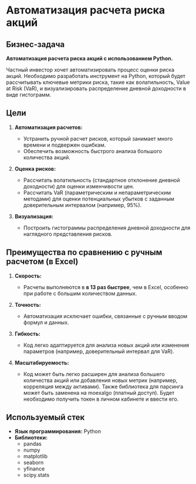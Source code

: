 # Автоматизация расчета риска акций

## Бизнес-задача
**Автоматизация расчета риска акций с использованием Python.**

Частный инвестор хочет автоматизировать процесс оценки риска акций. Необходимо разработать инструмент на Python, который будет рассчитывать ключевые метрики риска, такие как волатильность, Value at Risk (VaR), и визуализировать распределение дневной доходности в виде гистограмм. 

## Цели
1. **Автоматизация расчетов:**
   - Устранить ручной расчет рисков, который занимает много времени и подвержен ошибкам.
   - Обеспечить возможность быстрого анализа большого количества акций.

2. **Оценка рисков:**
   - Рассчитать волатильность (стандартное отклонение дневной доходности) для оценки изменчивости цен.
   - Рассчитать VaR (параметрическим и непараметрическим методами) для оценки потенциальных убытков с заданным доверительным интервалом (например, 95%).

3. **Визуализация:**
   - Построить гистограммы распределения дневной доходности для наглядного представления рисков.



## Преимущества по сравнению с ручным расчетом (в Excel)
1. **Скорость:**
   - Расчеты выполняются в **в 13 раз быстрее**, чем в Excel, особенно при работе с большим количеством данных.

2. **Точность:**
   - Автоматизация исключает ошибки, связанные с ручным вводом формул и данных.

3. **Гибкость:**
   - Код легко адаптируется для анализа новых акций или изменения параметров (например, доверительный интервал для VaR).

4. **Масштабируемость:**
   - Код может быть легко расширен для анализа большего количества акций или добавления новых метрик (например, корреляция между активами). Также библиотека для парсинга может быть заменена на moexalgo (платный доступ). Будет необходимо получить токен в личном кабинете и ввести его. 
   
## Используемый стек
- **Язык программирования:** Python
- **Библиотеки:**
  - pandas
  - numpy
  - matplotlib
  - seaborn
  - yfinance
  - scipy.stats
